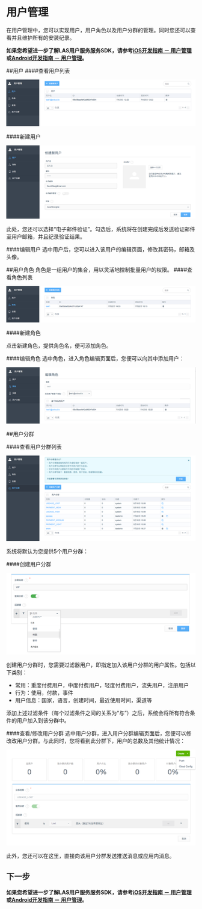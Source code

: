 # 用户管理
在用户管理中，您可以实现用户，用户角色以及用户分群的管理。同时您还可以查看并且维护所有的安装纪录。

**如果您希望进一步了解LAS用户服务服务SDK，请参考[iOS开发指南 － 用户管理](LAS_DOCS_GUIDE_LINK_PLACEHOLDER_IOS#USER_ZH)或[Android开发指南 － 用户管理](LAS_DOCS_GUIDE_LINK_PLACEHOLDER_ANDROID#USER_ZH)。**

##用户
####查看用户列表

![imgUMUserList.png](../../../images/imgUMUserList.png)

####新建用户

![imgUMAddUser.png](../../../images/imgUMAddUser.png)

此处，您还可以选择“电子邮件验证”。勾选后，系统将在创建完成后发送验证邮件至用户邮箱，并且纪录验证结果。

####编辑用户
选中用户后，您可以进入该用户的编辑页面，修改其密码，邮箱及头像。

##用户角色
角色是一组用户的集合，用以灵活地控制批量用户的权限。
####查看角色列表

![imgUMRoleList.png](../../../images/imgUMRoleList.png)

####新建角色

点击新建角色，提供角色名，便可添加角色。

####编辑角色
选中角色，进入角色编辑页面后，您便可以向其中添加用户：

![imgUMRoleAddUser.png](../../../images/imgUMRoleAddUser.png)

##用户分群

####查看用户分群列表

![imgUMSegmentList.png](../../../images/imgUMSegmentList.png)

系统将默认为您提供5个用户分群：

####创建用户分群

![imgUMAddSegment.png](../../../images/imgUMAddSegment.png)

创建用户分群时，您需要过滤器用户，即指定加入该用户分群的用户属性。包括以下类别：

* 常用：重度付费用户，中度付费用户，轻度付费用户，流失用户，注册用户
* 行为：使用，付款，事件
* 用户信息：国家，语言，创建时间，最近使用时间，渠道等

添加上述过滤条件（每个过滤条件之间的关系为“与”）之后，系统会将所有符合条件的用户加入到该分群中。

####查看/修改用户分群
选中用户分群，进入用户分群编辑页面后，您便可以修改改用户分群。与此同时，您将看到此分群下，用户的总数及其他统计情况：

![imgUMSegmentEdit.png](../../../images/imgUMSegmentEdit.png)

此外，您还可以在这里，直接向该用户分群发送推送消息或应用内消息。

## 下一步
**如果您希望进一步了解LAS用户服务服务SDK，请参考[iOS开发指南 － 用户管理](LAS_DOCS_GUIDE_LINK_PLACEHOLDER_IOS#USER_ZH)或[Android开发指南 － 用户管理](LAS_DOCS_GUIDE_LINK_PLACEHOLDER_ANDROID#USER_ZH)。**
